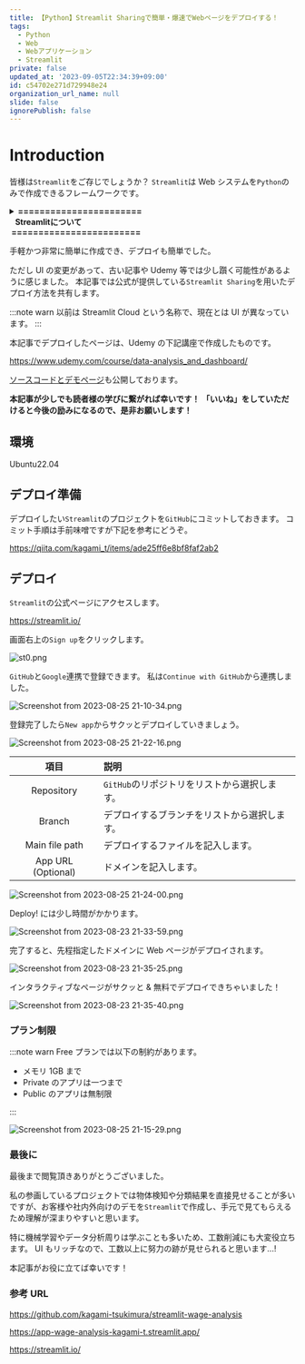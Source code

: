 ```yaml
---
title: 【Python】Streamlit Sharingで簡単・爆速でWebページをデプロイする！
tags:
  - Python
  - Web
  - Webアプリケーション
  - Streamlit
private: false
updated_at: '2023-09-05T22:34:39+09:00'
id: c54702e271d729948e24
organization_url_name: null
slide: false
ignorePublish: false
---
```


# Introduction

皆様は`Streamlit`をご存じでしょうか？
`Streamlit`は Web システムを`Python`のみで作成できるフレームワークです。

<details><summary><b>=======================<br>&nbsp;&nbsp;&nbsp;Streamlitについて<br>&nbsp;========================</b></summary><div>

`Python`で Web となると`Django`や`Flask`、`FastAPI`等が有名ですが、
`Streamlit`ではデータの可視化や機械学習モデルを用いたデモに用いられます。

一般的な Web 開発に必要な`HTML`や`CSS`、`JavaScript`を用いずとも作成できるため、Web 開発に明るくない方や社内で結果を共有する際に優位性を発揮します。

本記事で内容には触れませんが、公式チュートリアル及びドキュメントが充実しているため興味のある方は覗いてみてください。

https://docs.streamlit.io/knowledge-base/tutorials

英語ですがコードは簡易で画像も多いため、やりたいことはほぼチュートリアルで解決します。
学習コストもかなり低いため、`Python`で次何しよう？ という方は是非一度お試しください！

</div></details>

手軽かつ非常に簡単に作成でき、デプロイも簡単でした。

ただし UI の変更があって、古い記事や Udemy 等では少し躓く可能性があるように感じました。
本記事では公式が提供している`Streamlit Sharing`を用いたデプロイ方法を共有します。

:::note warn
以前は Streamlit Cloud という名称で、現在とは UI が異なっています。
:::

本記事でデプロイしたページは、Udemy の下記講座で作成したものです。

https://www.udemy.com/course/data-analysis_and_dashboard/

[ソースコードとデモページ](#参考URL)も公開しております。

**本記事が少しでも読者様の学びに繋がれば幸いです！**
**「いいね」をしていただけると今後の励みになるので、是非お願いします！**

## 環境

Ubuntu22.04

## デプロイ準備

デプロイしたい`Streamlit`のプロジェクトを`GitHub`にコミットしておきます。
コミット手順は手前味噌ですが下記を参考にどうぞ。

https://qiita.com/kagami_t/items/ade25ff6e8bf8faf2ab2

## デプロイ

`Streamlit`の公式ページにアクセスします。

https://streamlit.io/

画面右上の`Sign up`をクリックします。

![st0.png](https://qiita-image-store.s3.ap-northeast-1.amazonaws.com/0/3292052/7c98b2a5-006a-e55a-12fd-cee2e24fd672.png)

`GitHub`と`Google`連携で登録できます。
私は`Continue with GitHub`から連携しました。

![Screenshot from 2023-08-25 21-10-34.png](https://qiita-image-store.s3.ap-northeast-1.amazonaws.com/0/3292052/01380420-fd3a-e484-7d8c-9f47842f9a82.png)

登録完了したら`New app`からサクッとデプロイしていきましょう。

![Screenshot from 2023-08-25 21-22-16.png](https://qiita-image-store.s3.ap-northeast-1.amazonaws.com/0/3292052/a817ba42-3c0d-ad0e-ba08-c2571096d7c9.png)

|        項目        | 説明                                         |
| :----------------: | :------------------------------------------- |
|     Repository     | `GitHub`のリポジトリをリストから選択します。 |
|       Branch       | デプロイするブランチをリストから選択します。 |
|   Main file path   | デプロイするファイルを記入します。           |
| App URL (Optional) | ドメインを記入します。                       |

![Screenshot from 2023-08-25 21-24-00.png](https://qiita-image-store.s3.ap-northeast-1.amazonaws.com/0/3292052/35d25b90-f884-0181-06c8-d3da3eab5d32.png)

Deploy! には少し時間がかかります。

![Screenshot from 2023-08-23 21-33-59.png](https://qiita-image-store.s3.ap-northeast-1.amazonaws.com/0/3292052/a810cb4e-f9e1-2f89-7bab-97453a84e4f4.png)

完了すると、先程指定したドメインに Web ページがデプロイされます。

![Screenshot from 2023-08-23 21-35-25.png](https://qiita-image-store.s3.ap-northeast-1.amazonaws.com/0/3292052/67f757b0-da2b-2252-6f42-af6db9294071.png)

インタラクティブなページがサクッと & 無料でデプロイできちゃいました！

![Screenshot from 2023-08-23 21-35-40.png](https://qiita-image-store.s3.ap-northeast-1.amazonaws.com/0/3292052/de470e8d-7885-1d25-e47d-40ac56112be5.png)

### プラン制限

:::note warn
Free プランでは以下の制約があります。

- メモリ 1GB まで
- Private のアプリは一つまで
- Public のアプリは無制限

:::

![Screenshot from 2023-08-25 21-15-29.png](https://qiita-image-store.s3.ap-northeast-1.amazonaws.com/0/3292052/5186c997-52ed-e065-1b83-9df84c7c39f1.png)

### 最後に

最後まで閲覧頂きありがとうございました。

私の参画しているプロジェクトでは物体検知や分類結果を直接見せることが多いですが、お客様や社内外向けのデモを`Streamlit`で作成し、手元で見てもらえるため理解が深まりやすいと思います。

特に機械学習やデータ分析周りは学ぶことも多いため、工数削減にも大変役立ちます。
UI もリッチなので、工数以上に努力の跡が見せられると思います...!

本記事がお役に立てば幸いです！

### 参考 URL

https://github.com/kagami-tsukimura/streamlit-wage-analysis

https://app-wage-analysis-kagami-t.streamlit.app/

https://streamlit.io/

